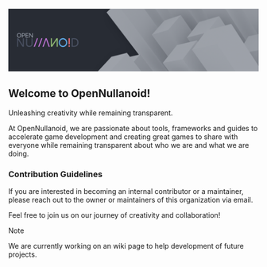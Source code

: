 

<!--

**Here are some ideas to get you started:**

🙋‍♀️ A short introduction - what is your organization all about?
🌈 Contribution guidelines - how can the community get involved?
👩‍💻 Useful resources - where can the community find your docs? Is there anything else the community should know?
🍿 Fun facts - what does your team eat for breakfast?
🧙 Remember, you can do mighty things with the power of [Markdown](https://docs.github.com/github/writing-on-github/getting-started-with-writing-and-formatting-on-github/basic-writing-and-formatting-syntax)
-->
![Alt banner-thin](https://github.com/OpenNullanoid/branding-repo/blob/main/banner/thin/opennullanoid-reborn-banner-thin.png?raw=true)

## Welcome to OpenNullanoid!

Unleashing creativity while remaining transparent.

At OpenNullanoid, we are passionate about tools, frameworks and guides to accelerate game development and creating great games to share with everyone while remaining transparent about who we are and what we are doing.


### Contribution Guidelines
If you are interested in becoming an internal contributor or a maintainer, please reach out to the owner or maintainers of this organization via email.

Feel free to join us on our journey of creativity and collaboration!

> [!NOTE]  
> We are currently working on an wiki page to help development of future projects.
